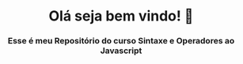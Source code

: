 <h1 align="center">Olá seja bem vindo! 👋</h1> 

<h3 align="center">Esse é meu Repositório do curso Sintaxe e Operadores ao Javascript</h3> 
